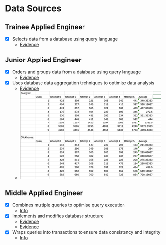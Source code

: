 # Data Sources

## Trainee Applied Engineer
- [X] Selects data from a database using query language
    - [Evidence](./evidence/distributed_systems_labs/lab2-3/lab3/clickhouse/queries.sql#L40)

## Junior Applied Engineer
- [X] Orders and groups data from a database using query language
    - [Evidence](./evidence/distributed_systems_labs/lab2-3/lab3/clickhouse/queries.sql#L40)
- [X] Uses database data aggregation techniques to optimise data analysis
    - [Evidence](./evidence/distributed_systems_labs/lab2-3/lab3/clickhouse/queries.sql#L40)
    - ![Benchmarks](benches.png)

## Middle Applied Engineer
- [X] Combines multiple queries to optimise query execution
    - [Info](./COMBINING_QUERIES.md)
- [X] Implements and modifies database structure
    - [Evidence](../1_libraries/evidence/orm_example/migration/src/m20220101_000001_create_table.rs)
    - [Evidence](./evidence/distributed_systems_labs/lab2-3/lab2/postgresql/up.sql)
- [X] Wraps queries into transactions to ensure data consistency and integrity
    - [Info](./TRANSACTIONS.md)
